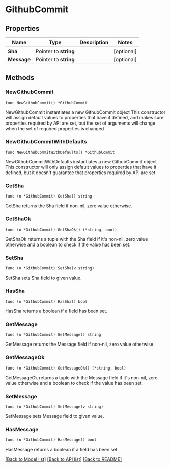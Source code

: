 # GithubCommit

## Properties

Name | Type | Description | Notes
------------ | ------------- | ------------- | -------------
**Sha** | Pointer to **string** |  | [optional] 
**Message** | Pointer to **string** |  | [optional] 

## Methods

### NewGithubCommit

`func NewGithubCommit() *GithubCommit`

NewGithubCommit instantiates a new GithubCommit object
This constructor will assign default values to properties that have it defined,
and makes sure properties required by API are set, but the set of arguments
will change when the set of required properties is changed

### NewGithubCommitWithDefaults

`func NewGithubCommitWithDefaults() *GithubCommit`

NewGithubCommitWithDefaults instantiates a new GithubCommit object
This constructor will only assign default values to properties that have it defined,
but it doesn't guarantee that properties required by API are set

### GetSha

`func (o *GithubCommit) GetSha() string`

GetSha returns the Sha field if non-nil, zero value otherwise.

### GetShaOk

`func (o *GithubCommit) GetShaOk() (*string, bool)`

GetShaOk returns a tuple with the Sha field if it's non-nil, zero value otherwise
and a boolean to check if the value has been set.

### SetSha

`func (o *GithubCommit) SetSha(v string)`

SetSha sets Sha field to given value.

### HasSha

`func (o *GithubCommit) HasSha() bool`

HasSha returns a boolean if a field has been set.

### GetMessage

`func (o *GithubCommit) GetMessage() string`

GetMessage returns the Message field if non-nil, zero value otherwise.

### GetMessageOk

`func (o *GithubCommit) GetMessageOk() (*string, bool)`

GetMessageOk returns a tuple with the Message field if it's non-nil, zero value otherwise
and a boolean to check if the value has been set.

### SetMessage

`func (o *GithubCommit) SetMessage(v string)`

SetMessage sets Message field to given value.

### HasMessage

`func (o *GithubCommit) HasMessage() bool`

HasMessage returns a boolean if a field has been set.


[[Back to Model list]](../README.md#documentation-for-models) [[Back to API list]](../README.md#documentation-for-api-endpoints) [[Back to README]](../README.md)


